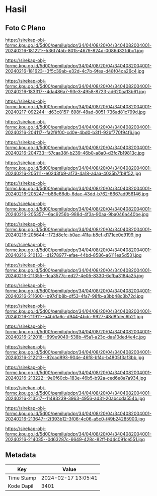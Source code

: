 # Hasil

## Foto C Plano

https://sirekap-obj-formc.kpu.go.id/5d00/pemilu/pdpr/34/04/08/20/04/3404082004001-20240216-181221--536f745b-8015-4679-824d-0086d321dbc1.jpg

https://sirekap-obj-formc.kpu.go.id/5d00/pemilu/pdpr/34/04/08/20/04/3404082004001-20240216-181623--3f5c39ab-e32d-4c7b-9fea-d48f04ca26c4.jpg

https://sirekap-obj-formc.kpu.go.id/5d00/pemilu/pdpr/34/04/08/20/04/3404082004001-20240216-183317--4da486a7-93e3-4958-8723-ad620aa13b61.jpg

https://sirekap-obj-formc.kpu.go.id/5d00/pemilu/pdpr/34/04/08/20/04/3404082004001-20240217-092244--d63c8157-698f-48ad-8051-736ad81c799d.jpg

https://sirekap-obj-formc.kpu.go.id/5d00/pemilu/pdpr/34/04/08/20/04/3404082004001-20240216-204117--fa2f9f00-cd0e-4bd0-b3f1-92bf770f94f6.jpg

https://sirekap-obj-formc.kpu.go.id/5d00/pemilu/pdpr/34/04/08/20/04/3404082004001-20240216-204733--57caa38f-b239-46b0-a8a0-d3fc7b19813c.jpg

https://sirekap-obj-formc.kpu.go.id/5d00/pemilu/pdpr/34/04/08/20/04/3404082004001-20240216-205111--e02d3fb9-af73-4a18-adaa-4035b7fb8f52.jpg

https://sirekap-obj-formc.kpu.go.id/5d00/pemilu/pdpr/34/04/08/20/04/3404082004001-20240216-205247--b86e66db-6dac-43dd-b762-6667ad956146.jpg

https://sirekap-obj-formc.kpu.go.id/5d00/pemilu/pdpr/34/04/08/20/04/3404082004001-20240216-205357--6ac9256b-988d-4f3a-90aa-9ba046a440be.jpg

https://sirekap-obj-formc.kpu.go.id/5d00/pemilu/pdpr/34/04/08/20/04/3404082004001-20240216-205644--172d8efc-b0ac-41fa-b8ef-d171ee0e9199.jpg

https://sirekap-obj-formc.kpu.go.id/5d00/pemilu/pdpr/34/04/08/20/04/3404082004001-20240216-210133--d1278977-efae-44bd-8586-a6111ea5d531.jpg

https://sirekap-obj-formc.kpu.go.id/5d00/pemilu/pdpr/34/04/08/20/04/3404082004001-20240216-211355--1ca3577c-ed27-4e05-8330-6cfba3184a25.jpg

https://sirekap-obj-formc.kpu.go.id/5d00/pemilu/pdpr/34/04/08/20/04/3404082004001-20240216-211600--b97d1b8b-df53-4fa7-98fb-a3bb48c3b72d.jpg

https://sirekap-obj-formc.kpu.go.id/5d00/pemilu/pdpr/34/04/08/20/04/3404082004001-20240216-211911--a4bb1a6c-d944-4bdc-9927-48d8fdec6b21.jpg

https://sirekap-obj-formc.kpu.go.id/5d00/pemilu/pdpr/34/04/08/20/04/3404082004001-20240216-212018--699e9049-538b-45a1-a23c-daa10ded4e4c.jpg

https://sirekap-obj-formc.kpu.go.id/5d00/pemilu/pdpr/34/04/08/20/04/3404082004001-20240216-212213--82cad893-904e-46f8-bf4c-b4805f3af3bb.jpg

https://sirekap-obj-formc.kpu.go.id/5d00/pemilu/pdpr/34/04/08/20/04/3404082004001-20240216-213222--9e0f60cb-183e-46b5-b92a-ced6e8a7a934.jpg

https://sirekap-obj-formc.kpu.go.id/5d00/pemilu/pdpr/34/04/08/20/04/3404082004001-20240216-213517--11493239-3963-4956-ad31-20abccda554b.jpg

https://sirekap-obj-formc.kpu.go.id/5d00/pemilu/pdpr/34/04/08/20/04/3404082004001-20240216-213647--2f393b12-3f06-4c06-a5c0-f49b24285900.jpg

https://sirekap-obj-formc.kpu.go.id/5d00/pemilu/pdpr/34/04/08/20/04/3404082004001-20240216-214035--0d63287c-6649-428c-82ff-bd4c091ce551.jpg


## Metadata

| Key        | Value               |
| ---------- | ------------------- |
| Time Stamp | 2024-02-17 13:05:41 |
| Kode Dapil | 3401                |



